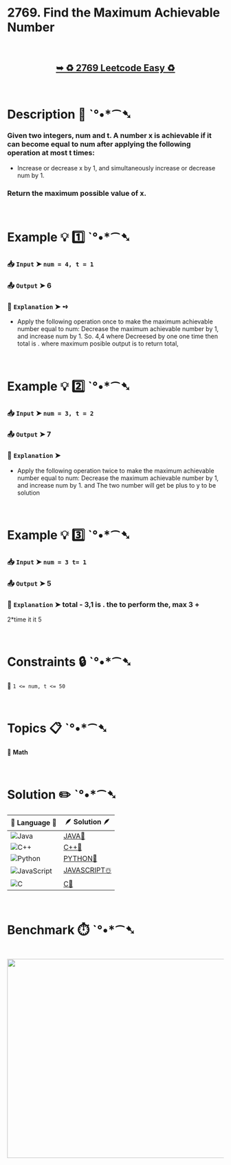 # 2769. Find the Maximum Achievable Number

</br>

<h2 align="center"> 

<a href="https://leetcode.com/problems/find-the-maximum-achievable-number/description/"><strong>➥ ♻️ 2769 Leetcode Easy ♻️ </strong></a>
</h2>

</br>

# Description 📜 ˋ°•*⁀➷

### Given two integers, num and t. A number x is achievable if it can become equal to num after applying the following operation at most t times:

- Increase or decrease x by 1, and simultaneously increase or decrease num by 1.

### Return the maximum possible value of x.

</br>

# Example 💡 1️⃣ ˋ°•*⁀➷

  ### 📥 `Input`  ➤ `num = 4, t = 1`

  ### 📤 `Output`  ➤ 6

  ### 🔦 `Explanation`  ➤ ➺

  - Apply the following operation once to make the maximum achievable number equal to num: Decrease the maximum achievable number by 1, and increase num by 1. So. 4,4 where  Decreesed by one one time  then total is . where maximum posible output is to return total,

</br>

# Example 💡 2️⃣ ˋ°•*⁀➷

  ### 📥 `Input` ➤ `num = 3, t = 2`

  ### 📤 `Output`  ➤ 7

  ### 🔦 `Explanation` ➤
  
  - Apply the following operation twice to make the maximum achievable number equal to num: Decrease the maximum achievable number by 1, and increase num by 1. and The two number will get be plus to y to be solution

</br>

# Example 💡 3️⃣ ˋ°•*⁀➷

  ### 📥 `Input` ➤ `num = 3 t= 1 `

  ### 📤 `Output`  ➤ 5

  ### 🔦 `Explanation`  ➤ total - 3,1 is . the to perform the, max 3 +

2*time it it 5

</br>

# Constraints 🔒 ˋ°•*⁀➷

🔹 `1 <= num, t <= 50` </br>

</br>

# Topics 📋 ˋ°•*⁀➷

🔸 **Math** </br>

</br>

# Solution ✏️ ˋ°•*⁀➷

| 📒 Language 📒  | 🪶 Solution 🪶 |
| ------------- | ------------- |
|  ![Java](https://img.shields.io/badge/java-%23ED8B00.svg?style=for-the-badge&logo=openjdk&logoColor=white)  | [JAVA🍁]() |
|  ![C++](https://img.shields.io/badge/c++-%2300599C.svg?style=for-the-badge&logo=c%2B%2B&logoColor=white)  | [C++🎲]()  |
|  ![Python](https://img.shields.io/badge/python-3670A0?style=for-the-badge&logo=python&logoColor=ffdd54)    | [PYTHON🍰]() |
| ![JavaScript](https://img.shields.io/badge/javascript-%23323330.svg?style=for-the-badge&logo=javascript&logoColor=%23F7DF1E)   | [JAVASCRIPT☃️]() |
|   ![C](https://img.shields.io/badge/c-%2300599C.svg?style=for-the-badge&logo=c&logoColor=white)   | [C💖]()  |

</br>

# Benchmark ⏱️ ˋ°•*⁀➷

<h1  align="center" >

<img src ="" width = "700px" height="462px" />

</h1>
